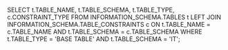 SELECT 
    t.TABLE_NAME, 
    t.TABLE_SCHEMA, 
    t.TABLE_TYPE, 
    c.CONSTRAINT_TYPE
FROM 
    INFORMATION_SCHEMA.TABLES t
LEFT JOIN 
    INFORMATION_SCHEMA.TABLE_CONSTRAINTS c 
ON 
    t.TABLE_NAME = c.TABLE_NAME 
    AND t.TABLE_SCHEMA = c.TABLE_SCHEMA
WHERE 
    t.TABLE_TYPE = 'BASE TABLE' 
    AND t.TABLE_SCHEMA = 'IT';
